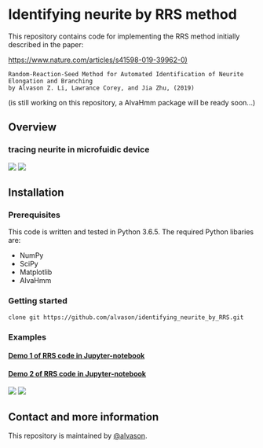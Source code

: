 # Identifying neurite by RRS method
This repository contains code for implementing the RRS method initially described in the paper:

<https://www.nature.com/articles/s41598-019-39962-0)>

```
Random-Reaction-Seed Method for Automated Identification of Neurite Elongation and Branching
by Alvason Z. Li, Lawrance Corey, and Jia Zhu, (2019)
```
(is still working on this repository, a AlvaHmm package will be ready soon...)
## Overview
### tracing neurite in microfuidic device
![](https://github.com/alvason/identifying_neurite_by_RRS/blob/master/figure/AlvaHmm_demo_edge_detection_selected_seeding_selected_seed_window0.jpg)
![](https://github.com/alvason/identifying_neurite_by_RRS/blob/master/figure/AlvaHmm_demo_edge_detection_selected_seeding_connected_way_window3.png)


## Installation
### Prerequisites
This code is written and tested in Python 3.6.5.
The required Python libaries are:
* NumPy
* SciPy
* Matplotlib
* AlvaHmm

### Getting started
```
clone git https://github.com/alvason/identifying_neurite_by_RRS.git
```
### Examples
#### [Demo 1 of RRS code in Jupyter-notebook](https://github.com/alvason/identifying_neurite_by_RRS/blob/master/code/AlvaHmm_demo_seeding_map/AlvaHmm_demo_random_reaction_seed_by_blob_map.ipynb)
#### [Demo 2 of RRS code in Jupyter-notebook](https://github.com/alvason/identifying_neurite_by_RRS/blob/master/code/AlvaHmm_demo_seeding_map/AlvaHmm_demo_random_reaction_seed_by_random_map.ipynb)
![](https://github.com/alvason/identifying_neurite_by_RRS/blob/master/code/AlvaHmm_demo_seeding_map/figure/AlvaHmm_demo_random_reaction_seed_by_blob_map.png)
![](https://github.com/alvason/identifying_neurite_by_RRS/blob/master/code/AlvaHmm_demo_seeding_map/figure/AlvaHmm_random_map_vs_blob_map.png)
## Contact and more information
This repository is maintained by [@alvason](https://github.com/alvason).

